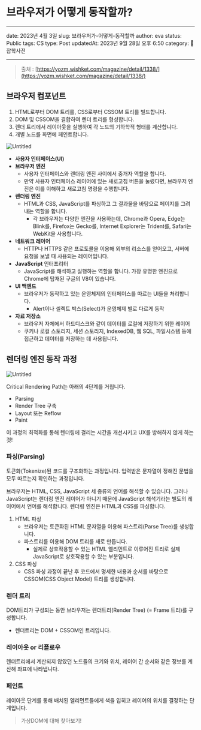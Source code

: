 # 브라우저가 어떻게 동작할까?

---

date: 2023년 4월 3일
slug: 브라우저가-어떻게-동작할까
author: eva
status: Public
tags: CS
type: Post
updatedAt: 2023년 9월 28일 오후 6:50
category: 🙏잡학사전

---

> 출처 : [https://yozm.wishket.com/magazine/detail/1338/](https://yozm.wishket.com/magazine/detail/1338/)

## 브라우저 컴포넌트

1. HTML로부터 DOM 트리를, CSS로부터 CSSOM 트리를 빌드합니다.
2. DOM 및 CSSOM을 결합하여 렌더 트리를 형성합니다.
3. 렌더 트리에서 레이아웃을 실행하여 각 노드의 기하학적 형태를 계산합니다.
4. 개별 노드를 화면에 페인트합니다.

![Untitled](%E1%84%87%E1%85%B3%E1%84%85%E1%85%A1%E1%84%8B%E1%85%AE%E1%84%8C%E1%85%A5%E1%84%80%E1%85%A1%20%E1%84%8B%E1%85%A5%E1%84%84%E1%85%A5%E1%87%82%E1%84%80%E1%85%A6%20%E1%84%83%E1%85%A9%E1%86%BC%E1%84%8C%E1%85%A1%E1%86%A8%E1%84%92%E1%85%A1%E1%86%AF%E1%84%81%E1%85%A1%20af12d25169cd484d9198b8bb4441921d/Untitled.png)

- **사용자 인터페이스(UI)**
- **브라우저 엔진**
  - 사용자 인터페이스와 렌더링 엔진 사이에서 중개자 역할을 합니다.
  - 만약 사용자 인터페이스 레이어에 있는 새로고침 버튼을 눌렀다면, 브라우저 엔진은 이를 이해하고 새로고침 명령을 수행합니다.
- **렌더링 엔진**
  - HTML과 CSS, JavaScript를 파싱하고 그 결과물을 바탕으로 페이지를 그려내는 역할을 합니다.
    - 각 브라우저는 다양한 엔진을 사용하는데, Chrome과 Opera, Edge는 Blink를, Firefox는 Gecko를, Internet Explorer는 Trident를, Safari는 WebKit을 사용합니다.
- **네트워크 레이어**
  - HTTP나 HTTPS 같은 프로토콜을 이용해 외부의 리소스를 얻어오고, 서버에 요청을 보낼 때 사용되는 레이어입니다.
- **JavaScript** 인터프리터
  - JavaScript를 해석하고 실행하는 역할을 합니다. 가장 유명한 엔진으로 Chrome에 탑재된 구글의 V8이 있습니다.
- **UI 백엔드**
  - 브라우저가 동작하고 있는 운영체제의 인터페이스를 따르는 UI들을 처리합니다.
    - Alert이나 셀렉트 박스(Select)가 운영체제 별로 다르게 동작
- **자료 저장소**
  - 브라우저 자체에서 하드디스크와 같이 데이터를 로컬에 저장하기 위한 레이어
  - 쿠키나 로컬 스토리지, 세션 스토리지, IndexedDB, 웹 SQL, 파일시스템 등에 접근하고 데이터를 저장하는 데 사용됩니다.

## 렌더링 엔진 동작 과정

![Untitled](%E1%84%87%E1%85%B3%E1%84%85%E1%85%A1%E1%84%8B%E1%85%AE%E1%84%8C%E1%85%A5%E1%84%80%E1%85%A1%20%E1%84%8B%E1%85%A5%E1%84%84%E1%85%A5%E1%87%82%E1%84%80%E1%85%A6%20%E1%84%83%E1%85%A9%E1%86%BC%E1%84%8C%E1%85%A1%E1%86%A8%E1%84%92%E1%85%A1%E1%86%AF%E1%84%81%E1%85%A1%20af12d25169cd484d9198b8bb4441921d/Untitled%201.png)

Critical Rendering Path는 아래의 4단계를 거칩니다.

- Parsing
- Render Tree 구축
- Layout 또는 Reflow
- Paint

이 과정의 최적화를 통해 렌더링에 걸리는 시간을 개선시키고 UX를 방해하지 않게 하는 것!

### 파싱(Parsing)

토큰화(Tokenize)된 코드를 구조화하는 과정입니다. 입력받은 문자열이 정해진 문법을 모두 따르는지 확인하는 과정입니다.

브라우저는 HTML, CSS, JavaScript 세 종류의 언어를 해석할 수 있습니다. 그러나 JavaScript는 렌더링 엔진 레이어가 아니기 때문에 JavaScript 해석기라는 별도의 레이어에서 언어를 해석합니다. 렌더링 엔진은 HTML과 CSS를 파싱합니다.

1. HTML 파싱
   - 브라우저는 토큰화된 HTML 문자열을 이용해 파스트리(Parse Tree)를 생성합니다.
   - 파스트리를 이용해 DOM 트리를 새로 만듭니다.
     - 실제로 상호작용할 수 있는 HTML 엘리먼트로 이루어진 트리로 실제 JavaScript로 상호작용할 수 있는 부분입니다.
2. CSS 파싱
   - CSS 파싱 과정이 끝난 후 코드에서 명세한 내용과 순서를 바탕으로 CSSOM(CSS Object Model) 트리를 생성합니다.

### 렌더 트리

DOM트리가 구성되는 동안 브라우저는 렌더트리(Render Tree) (= Frame 트리)를 구성합니다.

- 렌더트리는 DOM + CSSOM인 트리입니다.

### 레이아웃 or 리플로우

렌더트리에서 계산되지 않았던 노드들의 크기와 위치, 레이어 간 순서와 같은 정보를 계산해 좌표에 나타냅니다.

### 페인트

레이아웃 단계를 통해 배치된 엘리먼트들에게 색을 입히고 레이어의 위치를 결정하는 단계입니다.

> 가상DOM에 대해 찾아보기!

